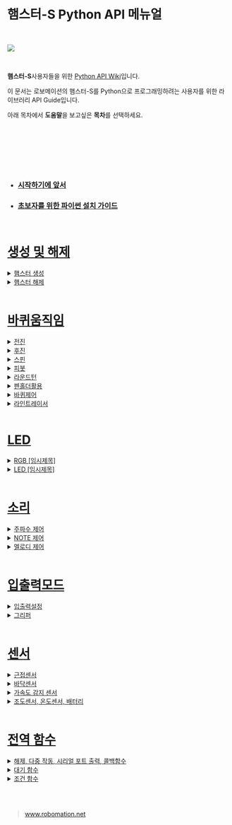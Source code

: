 # 햄스터-S Python API 메뉴얼

<br>

![](https://github.com/RobomationLAB/BeagleAPI_KR/assets/160319639/fdc0b9f7-03ff-4cc2-90db-08ab1a57dbb5)

<br>

**햄스터-S**사용자들을 위한 [Python API Wiki](https://github.com/RobomationLAB/BeagleAPI_KR/wiki)입니다.


이 문서는 로보메이션의 햄스터-S를 Python으로 프로그래밍하려는 사용자를 위한 라이브러리 API Guide입니다. 

아래 목차에서 **도움말**을 보고싶은 **목차**를 선택하세요.

<br>




<br><br><br><br>


- ### [시작하기에 앞서](https://github.com/RobomationLAB/HamsterSAPI_KR/wiki/시작하기에-앞서)
- ### [초보자를 위한 파이썬 설치 가이드](https://github.com/RobomationLAB/HamsterSAPI_KR/wiki/초보자를-위한-파이썬-설치-가이드)

<br>

# [생성 및 해제]()


<details>
    <summary>
        <a href="">
            햄스터 생성
        </a>
    </summary>

- [HamsterS]()
- [HamsterS(index)]()
- [HamsterS(port_name)]()
- [HamsterS(index, port_name)]()

</details>



<details>
    <summary>
        <a href = "">
        햄스터 해제
    </summary>

- [dispose()]()
- [reset()]()

</details>


<br>




# [바퀴움직임]()

<details>
    <summary>
        <a href = "">
        전진
    </summary>

- [move_forward()]()
- [move_forward(cm)]()
- [move_forward(cm,velocity)]()
- [move_forward_sec(sec)]()
- [move_forward_sec(sec,velocity)]()
- [move_forward_pulse(pulse)]()
- [move_forward_pulse(pulse,velocity)]()

</details>



<details>
    <summary>
        <a href = "">
        후진
    </summary>

- [move_backward()]()
- [move_backward(cm)]()
- [move_backward(cm, velocity)]()
- [move_backward_sec(sec)]()
- [move_backward_sec(sec, velocity)]()
- [move_backward_pulse(pulse)]()
- [move_backward_pulse(pulse, velocity)]()

</details>


<details>
    <summary>
        <a href = "">
        스핀
    </summary>

- [turn_left()]()
- [turn_left(degree)]()
- [turn_left(degree, velocity)]()
- [turn_left_sec(sec)]()
- [turn_left_sec(sec, velocity)]()
- [turn_left_pulse(pulse)]()
- [turn_left_pulse(pulse, velocity)]()
- [turn_right()]()
- [turn_right(degree)]()
- [turn_right(degree, velocity)]()
- [turn_right_sec(sec)]()
- [turn_right_sec(sec, velocity)]()
- [turn_right_pulse(pulse)]()
- [turn_right_pulse(pulse, velocity)]()

</details>


<details>
    <summary>
        <a href = "">
        피봇
    </summary>

- [pivot_left_wheel(degree)]()
- [pivot_left_wheel(degree, velocity)]()
- [pivot_left_wheel_sec(sec)]()
- [pivot_left_wheel_sec(sec, velocity)]()
- [pivot_left_wheel_pulse(pulse)]()
- [pivot_left_wheel_pulse(pulse, velocity)]()
- [pivot_right_wheel(degree)]()
- [pivot_right_wheel(degree, velocity)]()
- [pivot_right_wheel_sec(sec)]()
- [pivot_right_wheel_sec(sec, velocity)]()
- [pivot_right_wheel_pulse(pulse)]()
- [pivot_right_wheel_pulse(pulse, velocity)]()
- [pivot_left_pen(degree)]()
- [pivot_left_pen(degree, velocity)]()
- [pivot_left_pen_sec(sec)]()
- [pivot_left_pen_sec(sec, velocity)]()
- [pivot_left_pen_pulse(pulse)]()
- [pivot_left_pen_pulse(pulse, velocity)]()
- [pivot_right_pen(degree)]()
- [pivot_right_pen(degree, velocity)]()
- [pivot_right_pen_sec(sec)]()
- [pivot_right_pen_sec(sec, velocity)]()
- [pivot_right_pen_pulse(pulse)]()
- [pivot_right_pen_pulse(pulse, velocity)]()


</details>




<details>
    <summary>
        <a href = "">
        라운드턴
    </summary>

- [circle_left(degree,radius)]()
- [circle_left(degree,radius,velocity)]()
- [circle_left_sec(sec,radius)]()
- [circle_left_sec(sec,radius,velocity)]()
- [circle_left_pulse(pulse,radius)]()
- [circle_left_pulse(pulse,radius,velocity)]()
- [circle_right(degree,radius)]()
- [circle_right(degree,radius,velocity)]()
- [circle_right_sec(sec,radius)]()
- [circle_right_sec(sec,radius,velocity)]()
- [circle_right_pulse(pulse,radius)]()
- [circle_right_pulse(pulse,radius,velocity)]()

</details>




<details>
    <summary>
        <a href = "">
        펜홀더활용
    </summary>

- [left_pen_circle_left(degree,radius)]()
- [left_pen_circle_left(degree,radius,velocity)]()
- [left_pen_circle_left_sec(sec,radius)]()
- [left_pen_circle_left_sec(sec,radius,velocity)]()
- [left_pen_circle_left_pulse(pulse,radius)]()
- [left_pen_circle_left_pulse(pulse,radius,velocity)]()
- [left_pen_circle_right(degree,radius)]()
- [left_pen_circle_right(degree,radius,velocity)]()
- [left_pen_circle_right_sec(sec,radius)]()
- [left_pen_circle_right_sec(sec,radius,velocity)]()
- [left_pen_circle_right_pulse(pulse,radius)]()
- [left_pen_circle_right_pulse(pulse,radius,velocity)]()
- [right_pen_circle_left(degree,radius)]()
- [right_pen_circle_left(degree,radius,velocity)]()
- [right_pen_circle_left_sec(sec,radius)]()
- [right_pen_circle_left_sec(sec,radius,velocity)]()
- [right_pen_circle_left_pulse(pulse,radius)]()
- [right_pen_circle_left_pulse(pulse,radius,velocity)]()
- [right_pen_circle_right(degree,radius)]()
- [right_pen_circle_right(degree,radius,velocity)]()
- [right_pen_circle_right_sec(sec,radius)]()
- [right_pen_circle_right_sec(sec,radius,velocity)]()
- [right_pen_circle_right_pulse(pulse,radius)]()
- [right_pen_circle_right_pulse(pulse,radius,velocity)]()

</details>




<details>
    <summary>
        <a href = "">
        바퀴제어
    </summary>

- [wheels(left_velocity, right_velocity)]()
- [left_wheel(velocity)]()
- [stop()]()
- [rotate_wheels()]()
- [rotate_wheels(degree)]()
- [rotate_wheels(degree,velocity)]()
- [rotate_left_wheels()]()
- [rotate_left_wheels(degree)]()
- [rotate_left_wheels(degree,velocity)]()
- [rotate_right_wheels()]()
- [rotate_right_wheels(degree)]()
- [rotate_right_wheels(degree,velocity)]()

</details>




<details>
    <summary>
        <a href = "">
        라인트레이서
    </summary>

- [line_tracer_mode(mode)]()
- [line_left()]()
- [line_right()]()
- [line_both()]()
- [cross_left()]()
- [cross_right()]()
- [cross_forward()]()
- [cross_uturn()]()
- [white_line_left()]()
- [white_line_right()]()
- [white_line_both()]()
- [white_cross_left()]()
- [white_cross_right()]()
- [white_cross_forward()]()
- [white_cross_uturn()]()
- [line_gain(gain)]()
- [line_speed(speed)]()

</details>

<br>

# [LED]()

<details>
    <summary>
        <a href = "">
        RGB [임시제목]
    </summary>

- [rgbs()]()
- [rgbs(red, green, blue)]()
- [rgbs(left_rgb, right_rgb)]()
- [left_rgb(red, green, blue)]()
- [right_rgbs(red, green, blue)]()

</details>

<details>
    <summary>
        <a href = "">
        LED [임시제목]
    </summary>

- [leds()]()
- [leds(red, green, blue)]()
- [leds(left_rgb, right_rgb)]()
- [left_led(red, green, blue)]()
- [right_led(red, green, blue)]()

</details>

<br>

# [소리]()

<details>
    <summary>
        <a href = "">
        주파수 제어
    </summary>

- [buzzer(Hz)]()
- [tempo(bpm)]()

</details>



<details>
    <summary>
        <a href = "">
        NOTE 제어
    </summary>

- [note(pitch)]()
- [note(pitch, beats)]()

</details>





<details>
    <summary>
        <a href = "">
        멜로디 제어
    </summary>

- [sound(sound_id)]()
- [sound(sound_id, repeat)]()
- [sound_until_done(sound_id)]()
- [sound_until_done(sound_id, repeat)]()
- [beep()]()

</details>



<br>



# [입출력모드]()

<details>
    <summary>
        <a href = "">
        입출력설정
    </summary>

- [io_mode_a(mode)]()
- [io_mode_b(mode)]()
- [output_a(value)]()
- [output_b(value)]()
- [input_a()]()
- [input_b()]()
- [voltage_a()]()
- [voltage_b()]()

</details>


<details>
    <summary>
        <a href = "">
        그리퍼
    </summary>

- [open_gripper()]()
- [close_gripper()]()
- [release_gripper()]()

</details>

<br>



# [센서]()

<details>
    <summary>
        <a href = "">
        근접센서
    </summary>

- [left_proximity()]()
- [right_proximity()]()

</details>

<details>
    <summary>
        <a href = "">
        바닥센서
    </summary>

- [left_floor()]()
- [right_floor()]()

</details>

<details>
    <summary>
        <a href = "">
        가속도 감지 센서
    </summary>

- [acceleration_x()]()
- [acceleration_y()]()
- [acceleration_z()]()
- [tilt()]()

</details>

<details>
    <summary>
        <a href = "">
        조도센서, 온도센서, 배터리
    </summary>

- [light()]()
- [temperature()]()
- [battery_state()]()

</details>

<br>





# [전역 함수]()

<details>
    <summary><a href="">
    해제, 다중 작동, 시리얼 포트 출력, 콜백함수</a></summary>

- [dispose()]()
- [parallel(function1, function2, ...)]()
- [parallel((function1, args1), (function2, args2), ...)]()
- [scan()]()
- [set_executable(execute)]()

</details>

<details>
    <summary><a href="">
    대기 함수
    </a></summary>

- [wait(milliseconds)]()
- [wait_until(evaluate)]()
- [wait_until(evaluate, args)]()
- [wait_until_ready()]()

</details>

<details>
    <summary><a href="">조건 함수</a></summary>

- [when_do(when, do)]()
- [when_do(when, do, args)]()

</details>










<br><br>
><a href="https://www.robomation.net" target="_blank">www.robomation.net</a><br>